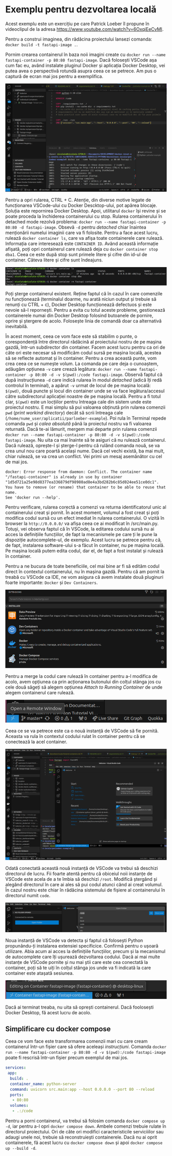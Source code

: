 # Exemplu pentru dezvoltarea locală

Acest exemplu este un exercițiu pe care Patrick Loeber îl propune în videoclipul de la adresa https://www.youtube.com/watch?v=6OxqiEeCvMI.

Pentru a construi imaginea, din rădăcina proiectului lansezi comanda: `docker build -t fastapi-image .`.

Pornim crearea containerul în baza noii imagini create cu `docker run --name fastapi-container -p 80:80 fastapi-image`.
Dacă folosești VSCode așa cum fac eu, având instalate pluginul Docker și aplicația Docker Desktop, vei putea avea o perspectivă rotundă asupra ceea ce se petrece. Am pus o captură de ecran mai jos pentru a exemplifica.

![Python soluție dockerizată administrată cu VSCode (plugin Docker)](../../../../img/VSCode-adminstrare-simpla-python-dockerizat.png)

Pentru a opri rularea, CTRL + C. Atenție, din diverse motive legate de funcționarea VSCode-ului cu Docker Descktop-ului, pot apărea blocaje. Soluția este repornirea Docker Desktop. Apoi, utilitarul `docker` își revine și se poate proceda la închiderea containerului cu stop.
Rularea containerului în detached mode rezolvă problema: `docker run --name fastapi-container -p 80:80 -d fastapi-image`. Obsevă `-d` pentru *detached* chiar înaintea menționării numelui imaginii care va fi folosite. Pentru a face acest lucru, rulează `docker container ls`, care va afișa toate containerele care rulează. Informația care interesează este `CONTAINER ID`. Având această informație afișată, poți opri containerul care rulează deja cu `docker container stop dba1`. Ceea ce este după stop sunt primele litere și cifre din id-ul de container. Câteva litere și cifre sunt îndeajuns.

![Succesiune de operațiuni din linia de comandă](../../../../img/Succesiunea-comenzilor-oprire-stergere-container.png)

Poți șterge containerul existent. Reține faptul că în cazul în care comenzile nu funcționează (terminalul doarme, nu arată niciun output și trebuie să renunți cu CTRL + c), Docker Desktop funcționează defectuos și este nevoie să-l repornești. Pentru a evita cu totul aceste probleme, gestionează containerele numai din Docker Desktop folosind butoanele de pornire, oprire și ștergere de acolo. Folosește linia de comandă doar ca alternativă inevitabilă.

În acest moment, ceea ce vom face este să stabilim o punte, o corespondență între directorul rădăcină al proiectului nostru de pe mașina gazdă, într-un subdirector din container. Facem acest lucru pentru ca ori de câte ori este necesar să modificăm codul sursă pe mașina locală, acestea să se reflecte automat și în container. Pentru a crea această punte, vom crea ceea ce se numește volum. La comanda pe care deja o cunoaștem, adăugăm opțiunea `-v` care crează legătura: `docker run --name fastapi-container -p 80:80 -d -v $(pwd):/code fastapi-image`. Observă faptul că după instrucțiunea `-d` care indică rularea în modul *detached* (adică îți redă controlul în terminal), a apărut `-v` urmat de locul de pe mașina locală: `$(pwd)`, două puncte și locul din container unde se va face legătura/accesul către subdirectorul aplicației noastre de pe mașina locală.
Pentru a fi totul clar, `$(pwd)` este un locțiilor pentru întreaga cale din sistem unde este proiectul nostru. E mai simplu să pui valoarea obținută prin rularea comenzii `pwd` (*print workind directory*) decât să scrii întreaga cale (`/home/nume_user/aplicatii/parloeber-example`). Poi rula în Terminal repede comanda `pwd` și *calea absolută* până la proiectul nostru va fi valoarea returnată. Dacă te-ai lămurit, mergem mai departe prin rularea comenzii `docker run --name fastapi-container -p 80:80 -d -v $(pwd):/code fastapi-image`. Nu uita ca mai înainte să te asiguri că nu rulează containerul. Dacă rulează, oprește-l și șterge-l pentru că rulând comanda nouă, se va crea unul nou care poartă același nume. Dacă cel vechi există, ba mai mult, chiar rulează, se va crea un conflict. Vei primi un mesaj asemănător cu cel de mai jos.

```text
docker: Error response from daemon: Conflict. The container name "/fastapi-container" is already in use by container "1d5d721a25e98d8377ea336879df98980ad8e4a3bd282b6c85d024ee51ce0dc1". You have to remove (or rename) that container to be able to reuse that name.
See 'docker run --help'.
```

Pentru verificare, rularea corectă a comenzi va returna identificatorul unic al containerului creat și pornit. În acest moment, volumul a fost creat și poți modifica codul sursă cu un efect imediat în rularea containerului. O vizită în browser la `http://0.0.0.0/` va afișa ceea ce ai modificat în /src/main.py. Totuși, vei observa faptul că în VSCode, la editarea codului sursă nu ai acces la definițiile funcțiilor, de fapt la mecanismele pe care ți le pune la dispoziție autocomplete-ul, de exemplu. Acest lucru se petrece pentru că, de fapt, instalarea software-ului s-a făcut în container, nu pe mașina locală. Pe mașina locală putem edita codul, dar el, de fapt a fost instalat și rulează în container. 

Pentru a ne bucura de toate beneficiile, cel mai bine ar fi să edităm codul direct în contextul containerului, nu în mașina gazdă. Pentru că am pornit la treabă cu VSCode ca IDE, ne vom asigura că avem instalate două pluginuri foarte importante: `Docker` și `Dev Containers`.

![Pluginuri necesare unui management facil cu VSCode](../../../../img/VSCode-plugin-uri-necesare.png)

Pentru a merge la codul care rulează în container pentru a-l modifica de acolo, avem opțiunea ca prin acționarea butonului din colțul stânga jos cu cele două săgeți să alegem opțiunea *Attach to Running Container* de unde alegem containerul care rulează.

![Acționează butonul albastru](../../../../img/VSCode-dev-containers-attach.png)

Ceea ce se va petrece este ca o nouă instanță de VSCode să fie pornită. Aceasta va rula în contextul codului rulat în container pentru că se conectează la acel container.

![Rularea VSCode în contextul containerului](../../../../img/VScode-Dev-containers-attach-to-running-containers.png)

Odată conectată această nouă instanță de VSCode va trebui să deschizi directorul de lucru. Fii foarte atentă pentru că obiceiul noii instanțe de VSCode este acela de a te îmbia să deschizi `/root`. Modifică ștergând și alegând directorul în care ai ales să pui codul atunci când ai creat volumul. În cazul nostru este chiar în rădăcina sistemului de fișiere al containerului în directorul numit `code`.

![deschiderea directorului de lucru în instanța conectată la container](../../../../img/VSCode-deschidere-director-cod-sursa-in-attached.png)

Noua instanță de VSCode va detecta și faptul că folosești Python propunându-ți instalarea extensiei specificice. Confirmă pentru o ușoară utilizare. Abia acum ai acces la definițiile funcțiilor, precum și la mecanismul de autocomplete care îți ușurează dezvoltarea codului.
Dacă ai mai multe instanțe de VSCode pornite și nu mai știi care este cea conectată la container, poți să te uiți în colțul stânga jos unde va fi indicată la care container este atașată sesiunea.

![Sesiune de VSCode conectată la container. Indicatorul](../../../../img/VSCode-sesiune-conectata-la-remote.png)

Dacă ai terminat treaba, nu uita să oprești containerul. Dacă foolosești Docker Desktop, fă acest lucru de acolo.

## Simplificare cu docker compose

Ceea ce vom face este transformarea comenzii mari cu care cream containerul într-un fișier care să ofere aceleași *instrucțiuni*. Comanda `docker run --name fastapi-container -p 80:80 -d -v $(pwd):/code fastapi-image` poate fi rescrisă într-un fișier precum exemplul de mai jos.

```yaml
services:
 app:
  build: .
  container_name: python-server
  command: uvicorn src.main:app --host 0.0.0.0 --port 80 --reload
  ports:
   - 80:80
  volumes:
   - .:/code
```

Pentru a porni containerul, va trebui să folosim comanda `docker compose up -d`, iar pentru a-l opri `docker compose down`. Ambele comenzi trebuie rulate în directorul proiectului. Ori de câte ori modifici caracteristicile serviciiilor sau adaugi unele noi, trebuie să reconstruiești containerele. Dacă nu ai oprit containerele, fă acest lucru cu `docker compose down` și apoi `docker compose up --build -d`.